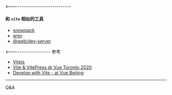 <title>Vite⚡️介绍</title>
<meta name="theme" content="sky">
<meta name="code-theme" content="tomorrow">
<link rel="icon" href="https://vitejs.dev/logo.svg">

<include src="./fast.md">
<include src="./bundle.md">
<include src="./features.md">

<-----------------------------
#### 和 `vite` 相似的工具

* [snowpack](https://www.snowpack.dev/)
* [wmr](https://github.com/preactjs/wmr)
* [@web/dev-server](https://modern-web.dev/docs/dev-server/overview/)

<-------------------
参考

* [Vitejs](https://vitejs.dev/)
* [Vite & VitePress @ Vue Toronto 2020](https://docs.google.com/presentation/d/1X1hrFw18v67bEniTPpaI_DBulLdkKNFEc_3nVEm95mM)
* [Develop with Vite - at Vue Beijing](https://antfu.me/posts/vue-beijing-2021)
--------
Q&A
